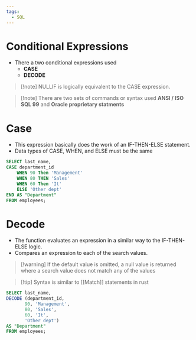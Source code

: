 ```yaml
---
tags:
  - SQL
---
```

# Conditional Expressions
- There a two conditional expressions used
	- **CASE**
	- **DECODE**
> [!note] NULLIF is logically equivalent to the CASE expression.

> [!note] There are two sets of commands or syntax used **ANSI / ISO SQL 99** and **Oracle proprietary statments**


# Case
- This expression basically does the work of an IF-THEN-ELSE statement.
- Data types of CASE, WHEN, and ELSE must be the same

```SQL
SELECT last_name,
CASE department_id
	WHEN 90 Then 'Management'
	WHEN 80 THEN 'Sales'
	WHEN 60 Then 'It'
	ELSE 'Other dept'
END AS "Department"
FROM employees;
```

# Decode
- The function evaluates an expression in a similar way to the IF-THEN-ELSE logic.
- Compares an expression to each of the search values.
> [!warning] If the default value is omitted, a null value is returned where a search value does not match any of the values

> [!tip] Syntax is similar to [[Match]] statements in rust

```SQL
SELECT last_name,
DECODE (department_id,
	   90, 'Management',
	   80, 'Sales',
	   60, 'It',
	   'Other dept')
AS "Department"
FROM employees;
```
